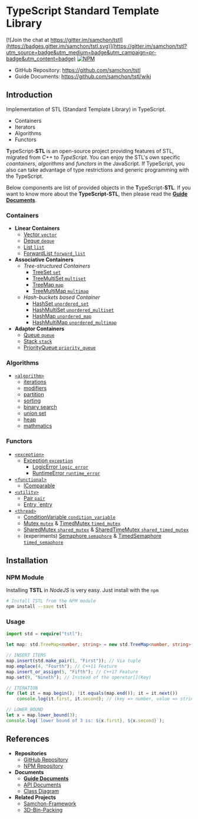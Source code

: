 # **T**ypeScript **S**tandard **T**emplate **L**ibrary

[![Join the chat at https://gitter.im/samchon/tstl](https://badges.gitter.im/samchon/tstl.svg)](https://gitter.im/samchon/tstl?utm_source=badge&utm_medium=badge&utm_campaign=pr-badge&utm_content=badge)
[![NPM](https://nodei.co/npm/tstl.png?downloads=true&downloadRank=true&stars=true)](https://nodei.co/npm/tstl)
  - GitHub Repository: https://github.com/samchon/tstl
  - Guide Documents: https://github.com/samchon/tstl/wiki



## Introduction
Implementation of STL (Standard Template Library) in TypeScript.
  - Containers
  - Iterators
  - Algorithms
  - Functors

**T**ypeScript-**STL** is an open-source project providing features of STL, migrated from *C++* to *TypeScript*. You can enjoy the STL's own specific *coantainers*, *algorithms* and *functors* in the JavaScript. If TypeScript, you also can take advantage of type restrictions and generic programming with the TypeScript.

Below components are list of provided objects in the **T**ypeScript-**STL**. If you want to know more about the **TypeScript-STL**, then please read the [**Guide Documents**](https://github.com/samchon/tstl/wiki).

### Containers
  - **Linear Containers**
    - [Vector `vector`](http://samchon.github.io/tstl/api/classes/std.vector.html)
    - [Deque `deque`](http://samchon.github.io/tstl/api/classes/std.deque.html)
    - [List `list`](http://samchon.github.io/tstl/api/classes/std.list.html)
    - [ForwardList `forward_list`](http://samchon.github.io/tstl/api/classes/std.forwardlist.html)
  - **Associative Containers**
    - *Tree-structured Containers*
      - [TreeSet `set`](http://samchon.github.io/tstl/api/classes/std.treeset.html)
      - [TreeMultiSet `multiset`](http://samchon.github.io/tstl/api/classes/std.treemultiset.html)
      - [TreeMap `map`](http://samchon.github.io/tstl/api/classes/std.treemap.html)
      - [TreeMultiMap `multimap`](http://samchon.github.io/tstl/api/classes/std.treemultimap.html)
    - *Hash-buckets based Container*
      - [HashSet `unordered_set`](http://samchon.github.io/tstl/api/classes/std.hashset.html)
      - [HashMultiSet `unordered_multiset`](http://samchon.github.io/tstl/api/classes/std.hashmultiset.html)
      - [HashMap `unordered_map`](http://samchon.github.io/tstl/api/classes/std.hashmap.html)
      - [HashMultiMap `unordered_multimap`](http://samchon.github.io/tstl/api/classes/std.hashmultimap.html)
  - **Adaptor Containers**
    - [Queue `queue`](http://samchon.github.io/tstl/api/classes/std.queue.html)
    - [Stack `stack`](http://samchon.github.io/tstl/api/classes/std.stack.html)
    - [PriorityQueue `priority_queue`](http://samchon.github.io/tstl/api/classes/std.priorityqueue.html)

### Algorithms
- [`<algorithm>`](http://www.cplusplus.com/reference/algorithm/)
    - [iterations](https://github.com/samchon/tstl/tree/master/src/std/algorithms/iterations.ts)
    - [modifiers](https://github.com/samchon/tstl/tree/master/src/std/algorithms/modifiers.ts)
    - [partition](https://github.com/samchon/tstl/tree/master/src/std/algorithms/partition.ts)
    - [sorting](https://github.com/samchon/tstl/tree/master/src/std/algorithms/sorting.ts)
    - [binary search](https://github.com/samchon/tstl/tree/master/src/std/algorithms/binary_search.ts)
    - [union set](https://github.com/samchon/tstl/tree/master/src/std/algorithms/union_set.ts)
    - [heap](https://github.com/samchon/tstl/tree/master/src/std/algorithms/heap.ts)
    - [mathmatics](https://github.com/samchon/tstl/tree/master/src/std/algorithms/mathmatics.ts)

### Functors
  - [`<exception>`](http://www.cplusplus.com/reference/exception/)
    - [Exception `exception`](http://samchon.github.io/tstl/api/classes/std.exception.html)
      - [LogicError `logic_error`](http://samchon.github.io/tstl/api/classes/std.logicerror.html)
      - [RuntimeError `runtime_error`](http://samchon.github.io/tstl/api/classes/std.runtimeerror.html)
  - [`<functional>`](http://www.cplusplus.com/reference/functional/)
    - [IComparable](http://samchon.github.io/tstl/api/interfaces/std.icomparable.html)
  - [`<utility>`](http://www.cplusplus.com/reference/utility/)
    - [Pair `pair`](http://samchon.github.io/tstl/api/classes/std.pair.html)
    - [Entry `entry](http://samchon.github.io/tstl/api/classes/std.entry.html)
  - [`<thread>`](https://github.com/samchon/tstl/tree/master/src/std/thread.ts)
    - [ConditionVariable `condition_variable`](http://samchon.github.io/tstl/api/classes/std.conditionvariable.html)
    - [Mutex `mutex`](http://samchon.github.io/tstl/api/classes/std.mutex.html) & [TimedMutex `timed_mutex`](http://samchon.github.io/tstl/api/classes/std.timedmutex.html)
    - [SharedMutex `shared_mutex`](http://samchon.github.io/tstl/api/classes/std.sharedmutex.html) & [SharedTimeMutex `shared_timed_mutex`](http://samchon.github.io/tstl/api/classes/std.sharedtimedmutex.html)
    - (experiments) [Semaphore `semaphore`](http://samchon.github.io/tstl/api/classes/std.experiments.semaphore.html) & [TimedSemaphore `timed_semaphore`](http://samchon.github.io/tstl/api/classes/std.experiments.timedsemaphore.html)


## Installation
### NPM Module
Installing **TSTL** in *NodeJS* is very easy. Just install with the `npm`

```bash
# Install TSTL from the NPM module
npm install --save tstl
```

### Usage
``` typescript
import std = require("tstl");

let map: std.TreeMap<number, string> = new std.TreeMap<number, string>();

// INSERT ITEMS
map.insert(std.make_pair(1, "First")); // Via tuple
map.emplace(4, "Fourth"); // C++11 Feature
map.insert_or_assign(5, "Fifth"); // C++17 Feature
map.set(9, "Nineth"); // Instead of the operetor[](Key)

// ITERATION
for (let it = map.begin(); !it.equals(map.end()); it = it.next())
    console.log(it.first, it.second); // (key => number, value => string)

// LOWER_BOUND
let x = map.lower_bound(3);
console.log(`lower bound of 3 is: ${x.first}, ${x.second}`);
```



## References
  - **Repositories**
    - [GitHub Repository](https://github.com/samchon/tstl)
    - [NPM Repository](https://www.npmjs.com/package/tstl)
  - **Documents**
    - [**Guide Documents**](https://github.com/samchon/tstl/wiki)
    - [API Documents](http://samchon.github.io/tstl/api)
    - [Class Diagram](http://samchon.github.io/tstl/design/class_diagram.pdf)
  - **Related Projects**
    - [Samchon-Framework](https://github.com/samchon/framework)
    - [3D-Bin-Packing](https://github.com/betterwaysystems/packer)
